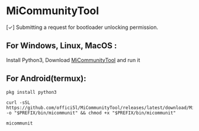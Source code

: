 # MiCommunityTool

[✓] Submitting a request for bootloader unlocking permission.


## For Windows, Linux, MacOS :
Install Python3,
Download [MiCommunityTool](https://github.com/offici5l/MiCommunityTool/releases/latest/download/MiCommunityTool.py) and run it

## For Android(termux): 
```
pkg install python3
```
```
curl -sSL https://github.com/offici5l/MiCommunityTool/releases/latest/download/MiCommunityTool.py -o "$PREFIX/bin/micommunit" && chmod +x "$PREFIX/bin/micommunit"
```
```
micommunit
```